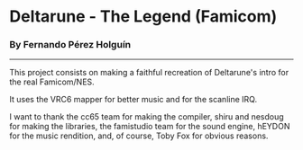 # Deltarune - The Legend (Famicom)

### By Fernando Pérez Holguín

---

This project consists on making a faithful recreation of Deltarune's intro for the real Famicom/NES.

It uses the VRC6 mapper for better music and for the scanline IRQ.

I want to thank the cc65 team for making the compiler, shiru and nesdoug for making the libraries, the famistudio team for the sound engine, hEYDON for the music rendition, and, of course, Toby Fox for obvious reasons.
